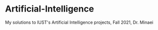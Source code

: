 # Artificial-Intelligence
My solutions to IUST's Artificial Intelligence projects, Fall 2021, Dr. Minaei
